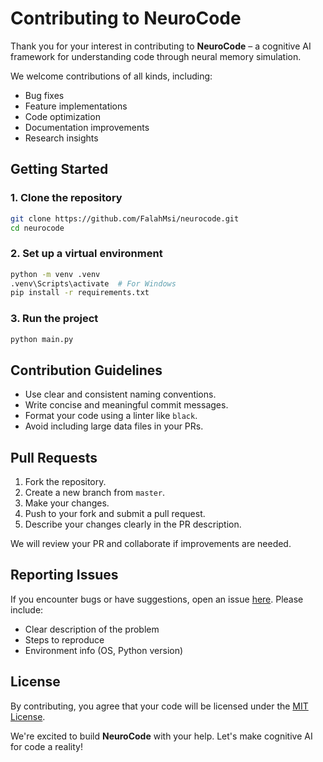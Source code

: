 # Contributing to NeuroCode

Thank you for your interest in contributing to **NeuroCode** – a cognitive AI framework for understanding code through neural memory simulation.

We welcome contributions of all kinds, including:
- Bug fixes
- Feature implementations
- Code optimization
- Documentation improvements
- Research insights

## Getting Started

### 1. Clone the repository

```bash
git clone https://github.com/FalahMsi/neurocode.git
cd neurocode
```

### 2. Set up a virtual environment

```bash
python -m venv .venv
.venv\Scripts\activate  # For Windows
pip install -r requirements.txt
```

### 3. Run the project

```bash
python main.py
```

## Contribution Guidelines

- Use clear and consistent naming conventions.
- Write concise and meaningful commit messages.
- Format your code using a linter like `black`.
- Avoid including large data files in your PRs.

## Pull Requests

1. Fork the repository.
2. Create a new branch from `master`.
3. Make your changes.
4. Push to your fork and submit a pull request.
5. Describe your changes clearly in the PR description.

We will review your PR and collaborate if improvements are needed.

## Reporting Issues

If you encounter bugs or have suggestions, open an issue [here](https://github.com/FalahMsi/neurocode/issues). Please include:
- Clear description of the problem
- Steps to reproduce
- Environment info (OS, Python version)

## License

By contributing, you agree that your code will be licensed under the [MIT License](LICENSE).

We're excited to build **NeuroCode** with your help. Let's make cognitive AI for code a reality!